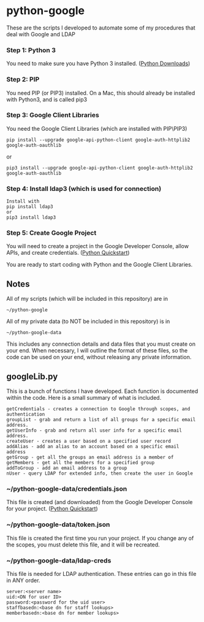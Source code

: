 # python-google
These are the scripts I developed to automate some of my procedures that deal with Google and LDAP

### Step 1: Python 3
You need to make sure you have Python 3 installed. 
([Python Downloads](https://www.python.org/downloads/))

### Step 2: PIP
You need PIP (or PIP3) installed.  On a Mac, this should already be installed with Python3, and is called pip3

### Step 3: Google Client Libraries
You need the Google Client Libraries (which are installed with PIP\PIP3)
```
pip install --upgrade google-api-python-client google-auth-httplib2 google-auth-oauthlib
```
or
```
pip3 install --upgrade google-api-python-client google-auth-httplib2 google-auth-oauthlib
```

### Step 4: Install ldap3 (which is used for connection)
```
Install with
pip install ldap3
or
pip3 install ldap3
```

### Step 5: Create Google Project
You will need to create a project in the Google Developer Console, allow APIs, and create credentials.
([Python Quickstart](https://developers.google.com/admin-sdk/directory/v1/quickstart/python))

You are ready to start coding with Python and the Google Client Libraries.

## Notes
All of my scripts (which will be included in this repository) are in 
```
~/python-google
```
All of my private data (to NOT be included in this repository) is in
```
~/python-google-data
```
This includes any connection details and data files that you must create on your end.  When necessary, I will outline the format of these files, so the code can be used on your end, without releasing any private information.

## googleLib.py
This is a bunch of functions I have developed.  Each function is documented within the code. Here is a small summary of what is included.
```
getCredentials - creates a connection to Google through scopes, and authentication
groupList - grab and return a list of all groups for a specific email address.
getUserInfo - grab and return all user info for a specific email address.
createUser - creates a user based on a specified user record
addAlias - add an alias to an account based on a specific email address
getGroup - get all the groups an email address is a member of
getMembers - get all the members for a specified group
addToGroup - add an email address to a group
nUser - query LDAP for extended info, then create the user in Google
```
### ~/python-google-data/credentials.json
This file is created (and downloaded) from the Google Developer Console for your project. ([Python Quickstart](https://developers.google.com/admin-sdk/directory/v1/quickstart/python))
### ~/python-google-data/token.json
This file is created the first time you run your project.  If you change any of the scopes, you must delete this file, and it will be recreated.
### ~/python-google-data/ldap-creds
This file is needed for LDAP authentication.  These entries can go in this file in ANY order.
```
server:<server name>
uid:<DN for user ID>
password:<password for the uid user>
staffbasedn:<base dn for staff lookups>
memberbasedn:<base dn for member lookups>
```
